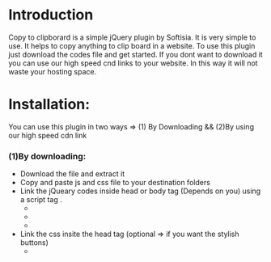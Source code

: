 # Introduction
Copy to clipborard is a simple jQuery plugin by Softisia. It is very simple to use. It helps to copy anything to clip board in a website. To use this plugin just download the codes file and get started. If you dont want to download it you can use our high speed cnd links to your website. In this way it will not waste your hosting space.


# Installation:
You can use this plugin in two ways =>
(1) By Downloading && (2)By using our high speed cdn link


### (1)By downloading:
* Download the file and extract it
* Copy and paste js and css file to your destination folders
* Link the jQueary codes inside head or body tag (Depends on you) using a script tag .
  - <script src="yourpath/jQuery.js"></script>
  - <script src="yourpath/clipboard.min.js"></script>
  - <script src="yourpath/copyMessage.js"></script>
* Link the css insite the head tag (optional => if you want the stylish buttons)
  - <link rel="stylesheet" href="yourpath/cp_btn_style.css"/>
